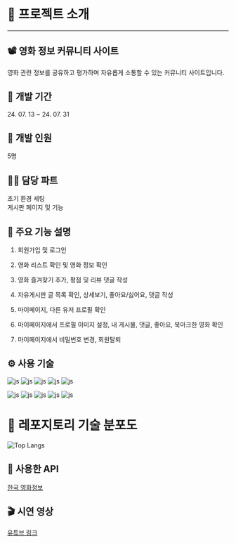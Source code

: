 <h1>🔔 프로젝트 소개</h1>
<hr>

<h2>📽️ 영화 정보 커뮤니티 사이트</h2>
영화 관련 정보를 공유하고 평가하며 자유롭게 소통할 수 있는 커뮤니티 사이트입니다.
<br>

<h2>📅 개발 기간</h2>
24. 07. 13 ~ 24. 07. 31
<br>

<h2>👥 개발 인원</h2>
5명       
<br>

<h2>💁‍♂️ 담당 파트</h2>
초기 환경 세팅
<br>
게시판 페이지 및 기능
<br>

<h2>📍 주요 기능 설명</h2>

1. 회원가입 및 로그인

2. 영화 리스트 확인 및 영화 정보 확인

3. 영화 즐겨찾기 추가, 평점 및 리뷰 댓글 작성

4. 자유게시판 글 목록 확인, 상세보기, 좋아요/싫어요, 댓글 작성

5. 마이페이지, 다른 유저 프로필 확인

6. 마이페이지에서 프로필 이미지 설정, 내 게시물, 댓글, 좋아요, 북마크한 영화 확인

7. 마이페이지에서 비밀번호 변경, 회원탈퇴

<h2>⚙️ 사용 기술</h2>

![js](https://img.shields.io/badge/Spring-6DB33F?style=for-the-badge&logo=spring&logoColor=white)
![js](https://img.shields.io/badge/MySQL-00000F?style=for-the-badge&logo=mysql&logoColor=white)
![js](https://img.shields.io/badge/Bootstrap-563D7C?style=for-the-badge&logo=bootstrap&logoColor=white)
![js](https://img.shields.io/badge/GitHub-100000?style=for-the-badge&logo=github&logoColor=white)
![js](https://img.shields.io/badge/GIT-E44C30?style=for-the-badge&logo=git&logoColor=white)

![js](https://img.shields.io/badge/Java-ED8B00?style=for-the-badge&logo=openjdk&logoColor=white)
![js](https://img.shields.io/badge/JavaScript-F7DF1E?style=for-the-badge&logo=JavaScript&logoColor=white)
![js](https://img.shields.io/badge/CSS3-1572B6?style=for-the-badge&logo=css3&logoColor=white)
![js](https://img.shields.io/badge/HTML5-E34F26?style=for-the-badge&logo=html5&logoColor=white)
![js](https://img.shields.io/badge/Sourcetree-0052CC?style=for-the-badge&logo=Sourcetree&logoColor=white)

<h1>🎢 레포지토리 기술 분포도</h1>

![Top Langs](https://github-readme-stats.vercel.app/api/top-langs/?username=anuraghazra&layout=compact)

<h2>🔑 사용한 API</h2>
<a href="https://www.kmdb.or.kr/info/api/apiDetail/6">한국 영화정보</a>

<h2>🎬 시연 영상</h2>
<a href="https://youtu.be/-g6KRwhQTaM">유튜브 링크</a>
